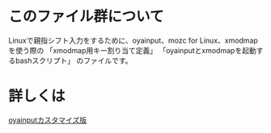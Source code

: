 # このファイル群について

Linuxで親指シフト入力をするために、oyainput、mozc for Linux、xmodmapを使う際の
「xmodmap用キー割り当て定義」
「oyainputとxmodmapを起動するbashスクリプト」
のファイルです。  
  
# 詳しくは
  
[oyainputカスタマイズ版](https://eee-life.com/kb/setting/linux)


